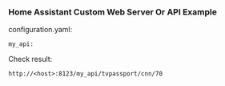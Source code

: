 ### Home Assistant Custom Web Server Or API Example

configuration.yaml:  
```
my_api:
```
Check result:  
```
http://<host>:8123/my_api/tvpassport/cnn/70
```

